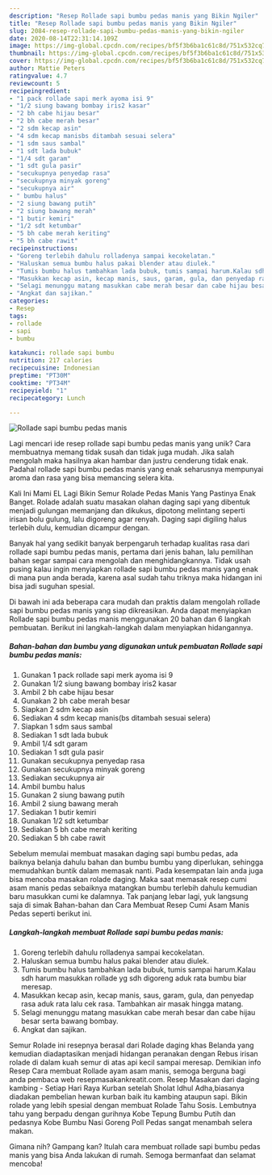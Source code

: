 ```yaml
---
description: "Resep Rollade sapi bumbu pedas manis yang Bikin Ngiler"
title: "Resep Rollade sapi bumbu pedas manis yang Bikin Ngiler"
slug: 2084-resep-rollade-sapi-bumbu-pedas-manis-yang-bikin-ngiler
date: 2020-08-14T22:31:14.109Z
image: https://img-global.cpcdn.com/recipes/bf5f3b6ba1c61c8d/751x532cq70/rollade-sapi-bumbu-pedas-manis-foto-resep-utama.jpg
thumbnail: https://img-global.cpcdn.com/recipes/bf5f3b6ba1c61c8d/751x532cq70/rollade-sapi-bumbu-pedas-manis-foto-resep-utama.jpg
cover: https://img-global.cpcdn.com/recipes/bf5f3b6ba1c61c8d/751x532cq70/rollade-sapi-bumbu-pedas-manis-foto-resep-utama.jpg
author: Mattie Peters
ratingvalue: 4.7
reviewcount: 5
recipeingredient:
- "1 pack rollade sapi merk ayoma isi 9"
- "1/2 siung bawang bombay iris2 kasar"
- "2 bh cabe hijau besar"
- "2 bh cabe merah besar"
- "2 sdm kecap asin"
- "4 sdm kecap manisbs ditambah sesuai selera"
- "1 sdm saus sambal"
- "1 sdt lada bubuk"
- "1/4 sdt garam"
- "1 sdt gula pasir"
- "secukupnya penyedap rasa"
- "secukupnya minyak goreng"
- "secukupnya air"
- " bumbu halus"
- "2 siung bawang putih"
- "2 siung bawang merah"
- "1 butir kemiri"
- "1/2 sdt ketumbar"
- "5 bh cabe merah keriting"
- "5 bh cabe rawit"
recipeinstructions:
- "Goreng terlebih dahulu rolladenya sampai kecokelatan."
- "Haluskan semua bumbu halus pakai blender atau diulek."
- "Tumis bumbu halus tambahkan lada bubuk, tumis sampai harum.Kalau sdh harum masukkan rollade yg sdh digoreng aduk rata bumbu biar meresap."
- "Masukkan kecap asin, kecap manis, saus, garam, gula, dan penyedap rasa aduk rata lalu cek rasa. Tambahkan air masak hingga matang."
- "Selagi menunggu matang masukkan cabe merah besar dan cabe hijau besar serta bawang bombay."
- "Angkat dan sajikan."
categories:
- Resep
tags:
- rollade
- sapi
- bumbu

katakunci: rollade sapi bumbu 
nutrition: 217 calories
recipecuisine: Indonesian
preptime: "PT30M"
cooktime: "PT34M"
recipeyield: "1"
recipecategory: Lunch

---
```



![Rollade sapi bumbu pedas manis](https://img-global.cpcdn.com/recipes/bf5f3b6ba1c61c8d/751x532cq70/rollade-sapi-bumbu-pedas-manis-foto-resep-utama.jpg)

Lagi mencari ide resep rollade sapi bumbu pedas manis yang unik? Cara membuatnya memang tidak susah dan tidak juga mudah. Jika salah mengolah maka hasilnya akan hambar dan justru cenderung tidak enak. Padahal rollade sapi bumbu pedas manis yang enak seharusnya mempunyai aroma dan rasa yang bisa memancing selera kita.

Kali Ini Mami EL Lagi Bikin Semur Rolade Pedas Manis Yang Pastinya Enak Banget. Rolade adalah suatu masakan olahan daging sapi yang dibentuk menjadi gulungan memanjang dan dikukus, dipotong melintang seperti irisan bolu gulung, lalu digoreng agar renyah. Daging sapi digiling halus terlebih dulu, kemudian dicampur dengan.

Banyak hal yang sedikit banyak berpengaruh terhadap kualitas rasa dari rollade sapi bumbu pedas manis, pertama dari jenis bahan, lalu pemilihan bahan segar sampai cara mengolah dan menghidangkannya. Tidak usah pusing kalau ingin menyiapkan rollade sapi bumbu pedas manis yang enak di mana pun anda berada, karena asal sudah tahu triknya maka hidangan ini bisa jadi suguhan spesial.


Di bawah ini ada beberapa cara mudah dan praktis dalam mengolah rollade sapi bumbu pedas manis yang siap dikreasikan. Anda dapat menyiapkan Rollade sapi bumbu pedas manis menggunakan 20 bahan dan 6 langkah pembuatan. Berikut ini langkah-langkah dalam menyiapkan hidangannya.

<!--inarticleads1-->

##### Bahan-bahan dan bumbu yang digunakan untuk pembuatan Rollade sapi bumbu pedas manis:

1. Gunakan 1 pack rollade sapi merk ayoma isi 9
1. Gunakan 1/2 siung bawang bombay iris2 kasar
1. Ambil 2 bh cabe hijau besar
1. Gunakan 2 bh cabe merah besar
1. Siapkan 2 sdm kecap asin
1. Sediakan 4 sdm kecap manis(bs ditambah sesuai selera)
1. Siapkan 1 sdm saus sambal
1. Sediakan 1 sdt lada bubuk
1. Ambil 1/4 sdt garam
1. Sediakan 1 sdt gula pasir
1. Gunakan secukupnya penyedap rasa
1. Gunakan secukupnya minyak goreng
1. Sediakan secukupnya air
1. Ambil  bumbu halus
1. Gunakan 2 siung bawang putih
1. Ambil 2 siung bawang merah
1. Sediakan 1 butir kemiri
1. Gunakan 1/2 sdt ketumbar
1. Sediakan 5 bh cabe merah keriting
1. Sediakan 5 bh cabe rawit


Sebelum memulai membuat masakan daging sapi bumbu pedas, ada baiknya belanja dahulu bahan dan bumbu bumbu yang diperlukan, sehingga memudahkan buntik dalam memasak nanti. Pada kesempatan lain anda juga bisa mencoba masakan rolade daging. Maka saat memasak resep cumi asam manis pedas sebaiknya matangkan bumbu terlebih dahulu kemudian baru masukkan cumi ke dalamnya. Tak panjang lebar lagi, yuk langsung saja di simak Bahan-bahan dan Cara Membuat Resep Cumi Asam Manis Pedas seperti berikut ini. 

<!--inarticleads2-->

##### Langkah-langkah membuat Rollade sapi bumbu pedas manis:

1. Goreng terlebih dahulu rolladenya sampai kecokelatan.
1. Haluskan semua bumbu halus pakai blender atau diulek.
1. Tumis bumbu halus tambahkan lada bubuk, tumis sampai harum.Kalau sdh harum masukkan rollade yg sdh digoreng aduk rata bumbu biar meresap.
1. Masukkan kecap asin, kecap manis, saus, garam, gula, dan penyedap rasa aduk rata lalu cek rasa. Tambahkan air masak hingga matang.
1. Selagi menunggu matang masukkan cabe merah besar dan cabe hijau besar serta bawang bombay.
1. Angkat dan sajikan.


Semur Rolade ini resepnya berasal dari Rolade daging khas Belanda yang kemudian diadaptasikan menjadi hidangan peranakan dengan Rebus irisan rolade di dalam kuah semur di atas api kecil sampai meresap. Demikian info Resep Cara membuat Rollade ayam asam manis, semoga berguna bagi anda pembaca web resepmasakankreatit.com. Resep Masakan dari daging kambing - Setiap Hari Raya Kurban setelah Sholat Idhul Adha,biasanya diadakan pembelian hewan kurban baik itu kambing ataupun sapi. Bikin rolade yang lebih spesial dengan membuat Rolade Tahu Sosis. Lembutnya tahu yang berpadu dengan gurihnya Kobe Tepung Bumbu Putih dan pedasnya Kobe Bumbu Nasi Goreng Poll Pedas sangat menambah selera makan. 

Gimana nih? Gampang kan? Itulah cara membuat rollade sapi bumbu pedas manis yang bisa Anda lakukan di rumah. Semoga bermanfaat dan selamat mencoba!
